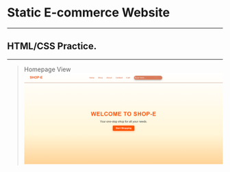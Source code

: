 # Static E-commerce Website
---
## HTML/CSS Practice.
---
>Homepage View
![Shop-E Homepage](assets/homepage.png)
